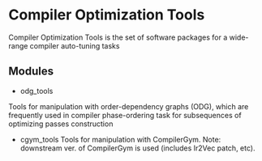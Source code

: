 # Compiler Optimization Tools

Compiler Optimization Tools is the set of software packages for a wide-range compiler auto-tuning tasks

## Modules

- odg_tools

Tools for manipulation with order-dependency graphs (ODG), which are frequently used in compiler phase-ordering task for subsequences of optimizing passes construction

- cgym_tools
Tools for manipulation with CompilerGym. Note: downstream ver. of CompilerGym is used (includes Ir2Vec patch, etc).
